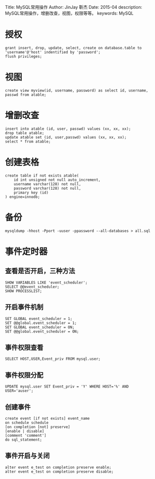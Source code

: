 Title:   MySQL常用操作
Author: JinJay 靳杰
Date:    2015-04
description: MySQL常用操作，增删改查，视图，权限等等。
keywords: MySQL

# 授权
```mysql
grant insert, drop, update, select, create on database.table to 'username'@'host' indentified by 'password';
flush privileges;
```

# 视图
```mysql
create view myview(id, username, password) as select id, username, passwd from atable;
```

# 增删改查
```mysql
insert into atable (id, user, passwd) values (xx, xx, xx);
drop table atable;
update atable set (id, user,passwd) values (xx, xx, xx);
select * from atable;
```

# 创建表格
```mysql
create table if not exists atable(
    id int unsigned not null auto_increment,
    username varchar(128) not null,
    password varchar(128) not null,
    primary key (id)
) engine=innodb;
```

# 备份
```
mysqldump -hhost -Pport -uuser -ppassword --all-databases > all.sql
```

# 事件定时器
## 查看是否开启，三种方法
```
SHOW VARIABLES LIKE 'event_scheduler';
SELECT @@event_scheduler;
SHOW PROCESSLIST;
```

## 开启事件机制
```
SET GLOBAL event_scheduler = 1;
SET @@global.event_scheduler = 1;
SET GLOBAL event_scheduler = ON;
SET @@global.event_scheduler = ON;
```

## 事件权限查看
```
SELECT HOST,USER,Event_priv FROM mysql.user;
```

## 事件权限分配
```
UPDATE mysql.user SET Event_priv = 'Y' WHERE HOST='%' AND USER='auser';
```
## 创建事件
```
create event [if not exists] event_name
on schedule schedule
[on completion [not] preserve]
[enable | disable]
[comment 'comment']
do sql_statement;
```

## 事件开启与关闭
```
alter event e_test on completion preserve enable;
alter event e_test on completion preserve disable;
```

